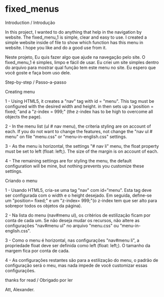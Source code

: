 fixed_menus
============

Introduction / Introdução

In this project, I wanted to do anything that help in the navigation by website. The fixed_menu_1 is simple, clear and easy
to use. I created a simple website inside of file to show which function has this menu in website. I hope you like and do a
good use from it.

Neste projeto, Eu quis fazer algo que ajude na navegação pelo site. O fixed_menu_1 é simples, limpo e fácil de usar. Eu 
criei um site simples dentro do arquivo para mostrar qual função tem este menu no site. Eu espero que você goste e faça bom
uso dele.


Step-by-step / Passo-a-passo

Creating menu

1 - Using HTML5, it creates a "nav" tag with id = "menu". This tag must be configured with the desired width and height. in
then sets up a 'position = fixed; "and a "z-index = 999;" (the z-index has to be high to overcome all objects
the page).

2 - In the menu list (ul # nav menu), the criteria styling are on account of each. If you do not want to change the features,
not change the "nav ul # menu" on file "menu.css" or "menu-in-english.css" settings.

3 - As the menu is horizontal, the settings "# nav li" menu, the float property must be set to left (float: left;).
The size of the margin is on account of each.

4 - The remaining settings are for styling the menu, the default configuration will be mine, but nothing prevents you
customize these settings.

Criando o menu

1 - Usando HTML5, cria-se uma tag "nav" com id="menu". Esta tag deve ser configurada com o width e o height desejado. Em 
seguida, define-se um "position= fixed;" e um "z-index= 999;"(o z-index tem que ser alto para sobrepor todos os objetos
da página). 

2 - Na lista do menu (nav#menu ul), os critérios de estilização ficam por conta de cada um. Se não deseja mudar os recursos,
não altere as configurações "nav#menu ul" no arquivo "menu.css" ou "menu-in-english.css".

3 - Como o menu é horizontal, nas configurações "nav#menu li", a propriedade float deve ser definida como left (float: left;).
O tamanho da margem fica por conta de cada.

4 - As configurações restantes são para a estilização do menu, o padrão de configuração será o meu, mas nada impede de você
customizar essas configurações.

thanks for read / Obrigado por ler

Att, Alexander.
